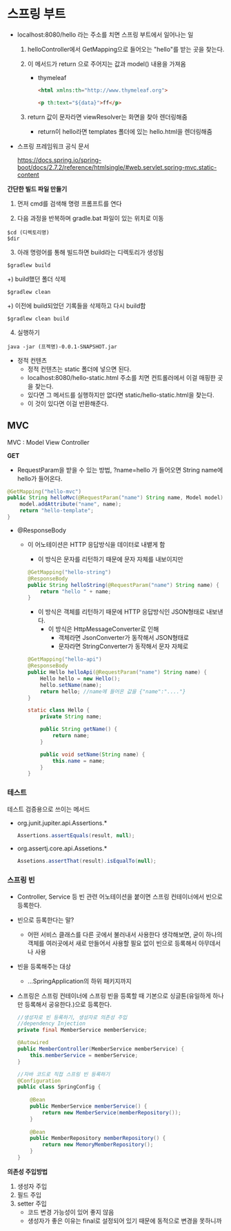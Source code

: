 # 스프링 부트

* localhost:8080/hello 라는 주소를 치면 스프링 부트에서 일어나는 일

  1. helloController에서 GetMapping으로 들어오는 "hello"를 받는 곳을 찾는다.

  2. 이 메서드가 return 으로 주어지는 값과 model() 내용을 가져옴

     * thymeleaf

       ```html
       <html xmlns:th="http://www.thymeleaf.org">
       
       <p th:text="${data}">ff</p>
       ```

  3. return 값이 문자라면 viewResolver는 화면을 찾아 렌더링해줌

     * return이 hello라면 templates 폴더에 있는 hello.html을 렌더링해줌

* 스프링 프레임워크 공식 문서

  https://docs.spring.io/spring-boot/docs/2.7.2/reference/htmlsingle/#web.servlet.spring-mvc.static-content



**간단한 빌드 파일 만들기**

 1. 먼저 cmd를 검색해 명령 프롬프트를 연다

 2. 다음 과정을 반복하며 gradle.bat 파일이 있는 위치로 이동

```null
$cd (디렉토리명)
$dir
```

 3. 아래 명령어를 통해 빌드하면 build라는 디렉토리가 생성됨

```null
$gradlew build
```

+) build했던 폴더 삭제

```null
$gradlew clean
```

+) 이전에 build되었던 기록들을 삭제하고 다시 build함

```null
$gradlew clean build
```

 4. 실행하기

```null
java -jar (프젝명)-0.0.1-SNAPSHOT.jar
```





* 정적 컨텐츠
  * 정적 컨텐츠는 static 폴더에 넣으면 된다.
  * localhost:8080/hello-static.html 주소를 치면 컨트롤러에서 이걸 매핑한 곳을 찾는다.
  * 있다면 그 메서드를 실행하지만 없다면 static/hello-static.html을 찾는다.
  * 이 것이 있다면 이걸 반환해준다.



## MVC

MVC : Model View Controller

**GET**

* RequestParam을 받을 수 있는 방법, ?name=hello 가 들어오면 String name에 hello가 들어온다.

```java
@GetMapping("hello-mvc")
public String helloMvc(@RequestParam("name") String name, Model model) {
    model.addAttribute("name", name);
    return "hello-template";
}
```

* @ResponseBody

  * 이 어노테이션은 HTTP 응답방식을 데이터로 내뱉게 함

    * 이 방식은 문자를 리턴하기 때문에 문자 자체를 내보이지만

    ~~~java
    @GetMapping("hello-string")
    @ResponseBody
    public String helloString(@RequestParam("name") String name) {
        return "hello " + name;
    }
    ~~~

    * 이 방식은 객체를 리턴하기 때문에 HTTP 응답방식인 JSON형태로 내보낸다.
      * 이 방식은 HttpMessageConverter로 인해 
        * 객체라면 JsonConverter가 동작해서 JSON형태로
        * 문자라면 StringConverter가 동작해서 문자 자체로

    ~~~java
    @GetMapping("hello-api")
    @ResponseBody
    public Hello helloApi(@RequestParam("name") String name) {
        Hello hello = new Hello();
        hello.setName(name);
        return hello; //name에 들어온 값을 {"name":"...."}
    }
    
    static class Hello {
        private String name;
    
        public String getName() {
            return name;
        }
    
        public void setName(String name) {
            this.name = name;
        }
    }
    ~~~

    



### 테스트

테스트 검증용으로 쓰이는 메서드

* org.junit.jupiter.api.Assertions.*

  ~~~java
  Assertions.assertEquals(result, null);  
  ~~~

  

* org.assertj.core.api.Assetions.*

  ~~~java
  Assetions.assertThat(result).isEqualTo(null);
  ~~~



### 스프링 빈

* Controller, Service 등 빈 관련 어노테이션을 붙이면 스프링 컨테이너에서 빈으로 등록한다.

* 빈으로 등록한다는 말?

  * 어떤 서비스 클래스를 다른 곳에서 불러내서 사용한다 생각해보면, 굳이 하나의 객체를 여러곳에서 새로 만들어서 사용할 필요 없이 빈으로 등록해서 아무데서나 사용

* 빈을 등록해주는 대상

  * ...SpringApplication의 하위 패키지까지

* 스프링은 스프링 컨테이너에 스프링 빈을 등록할 때 기본으로 싱글톤(유일하게 하나만 등록해서 공유한다.)으로 등록한다.

  ~~~java
  //생성자로 빈 등록하기, 생성자로 의존성 주입
  //dependency Injection
  private final MemberService memberService;
  
  @Autowired
  public MemberController(MemberService memberService) {
      this.memberService = memberService;
  }
  ~~~

  ~~~java
  //자바 코드로 직접 스프링 빈 등록하기
  @Configuration
  public class SpringConfig {
      
      @Bean
      public MemberService memberService() {
          return new MemberService(memberRepository());
      }
      
      @Bean
      public MemberRepository memberRepository() {
          return new MemoryMemberRepository();
      }
  }
  ~~~



**의존성 주입방법**

1. 생성자 주입
2. 필드 주입
3. setter 주입
   * 코드 변경 가능성이 있어 좋지 않음
   * 생성자가 좋은 이유는 final로 설정되어 있기 때문에 동적으로 변경을 못하니까